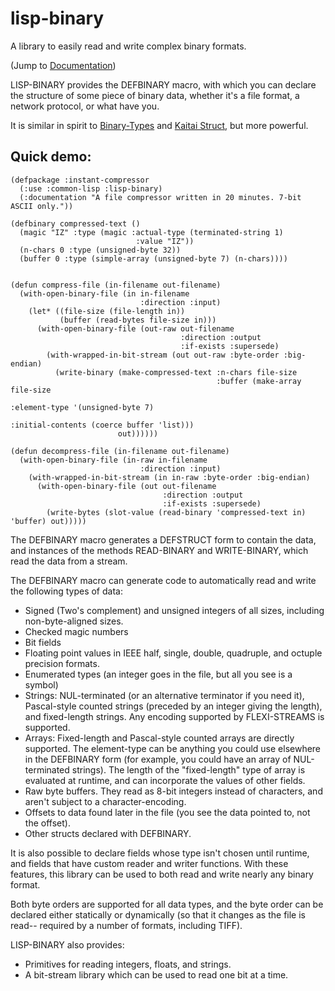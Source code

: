 # lisp-binary
A library to easily read and write complex binary formats.

(Jump to [Documentation](https://github.com/heegaiximephoomeeghahyaiseekh/lisp-binary/wiki))

LISP-BINARY provides the DEFBINARY macro, with which you can declare
the structure of some piece of binary data, whether it's a file format,
a network protocol, or what have you.

It is similar in spirit to [Binary-Types](https://github.com/frodef/binary-types) and [Kaitai Struct](https://github.com/kaitai-io/kaitai_struct), but more powerful.

## Quick demo:

    (defpackage :instant-compressor
      (:use :common-lisp :lisp-binary)
      (:documentation "A file compressor written in 20 minutes. 7-bit ASCII only."))
    
    (defbinary compressed-text ()
      (magic "IZ" :type (magic :actual-type (terminated-string 1)
                                :value "IZ"))
      (n-chars 0 :type (unsigned-byte 32))
      (buffer 0 :type (simple-array (unsigned-byte 7) (n-chars))))
    
    
    (defun compress-file (in-filename out-filename)
      (with-open-binary-file (in in-filename
                                 :direction :input)
        (let* ((file-size (file-length in))
               (buffer (read-bytes file-size in)))
          (with-open-binary-file (out-raw out-filename
                                          :direction :output
                                          :if-exists :supersede)
            (with-wrapped-in-bit-stream (out out-raw :byte-order :big-endian)
              (write-binary (make-compressed-text :n-chars file-size
                                                  :buffer (make-array file-size
                                                                      :element-type '(unsigned-byte 7)
                                                                      :initial-contents (coerce buffer 'list)))
                            out))))))
        
    (defun decompress-file (in-filename out-filename)
      (with-open-binary-file (in-raw in-filename
                                 :direction :input)
        (with-wrapped-in-bit-stream (in in-raw :byte-order :big-endian)
          (with-open-binary-file (out out-filename
                                      :direction :output
                                      :if-exists :supersede)
            (write-bytes (slot-value (read-binary 'compressed-text in) 'buffer) out)))))
   


The DEFBINARY macro generates a DEFSTRUCT form to contain the data,
and instances of the methods READ-BINARY and WRITE-BINARY, which
read the data from a stream.

The DEFBINARY macro can generate code to automatically read and write
the following types of data:

* Signed (Two's complement) and unsigned integers of all sizes, including non-byte-aligned sizes.
* Checked magic numbers
* Bit fields
* Floating point values in IEEE half, single, double, quadruple, and octuple precision formats.
* Enumerated types (an integer goes in the file, but all you see is a symbol)
* Strings: NUL-terminated (or an alternative terminator if you need it), Pascal-style counted strings (preceded by an integer giving the length), and fixed-length strings. Any encoding supported by FLEXI-STREAMS is supported.
* Arrays: Fixed-length and Pascal-style counted arrays are directly supported. The element-type can be anything you could use elsewhere in the DEFBINARY form (for example, you could have an array of NUL-terminated strings). The length of the "fixed-length" type of array is evaluated at runtime, and can incorporate the values of
other fields.
* Raw byte buffers. They read as 8-bit integers instead of characters, and aren't subject to a character-encoding.
* Offsets to data found later in the file (you see the data pointed to, not the offset).
* Other structs declared with DEFBINARY.

It is also possible to declare fields whose type isn't chosen until runtime, and
fields that have custom reader and writer functions. With these features, this
library can be used to both read and write nearly any binary format.

Both byte orders are supported for all data types, and the byte order can be declared either
statically or dynamically (so that it changes as the file is read-- required by a number of
formats, including TIFF).

LISP-BINARY also provides:

* Primitives for reading integers, floats, and strings.
* A bit-stream library which can be used to read one bit at a time.
